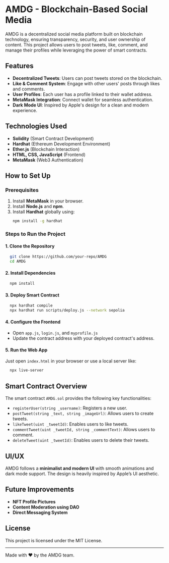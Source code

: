 # AMDG - Blockchain-Based Social Media

AMDG is a decentralized social media platform built on blockchain technology, ensuring transparency, security, and user ownership of content. This project allows users to post tweets, like, comment, and manage their profiles while leveraging the power of smart contracts.

## Features
- **Decentralized Tweets**: Users can post tweets stored on the blockchain.
- **Like & Comment System**: Engage with other users' posts through likes and comments.
- **User Profiles**: Each user has a profile linked to their wallet address.
- **MetaMask Integration**: Connect wallet for seamless authentication.
- **Dark Mode UI**: Inspired by Apple's design for a clean and modern experience.

## Technologies Used
- **Solidity** (Smart Contract Development)
- **Hardhat** (Ethereum Development Environment)
- **Ether.js** (Blockchain Interaction)
- **HTML, CSS, JavaScript** (Frontend)
- **MetaMask** (Web3 Authentication)

## How to Set Up
### Prerequisites
1. Install **MetaMask** in your browser.
2. Install **Node.js** and **npm**.
3. Install **Hardhat** globally using:
   ```sh
   npm install -g hardhat
   ```

### Steps to Run the Project
#### 1. Clone the Repository
```sh
  git clone https://github.com/your-repo/AMDG
  cd AMDG
```

#### 2. Install Dependencies
```sh
  npm install
```

#### 3. Deploy Smart Contract
```sh
  npx hardhat compile
  npx hardhat run scripts/deploy.js --network sepolia
```

#### 4. Configure the Frontend
- Open `app.js`, `login.js`, and `myprofile.js`
- Update the contract address with your deployed contract's address.

#### 5. Run the Web App
Just open `index.html` in your browser or use a local server like:
```sh
  npx live-server
```

## Smart Contract Overview
The smart contract `AMDG.sol` provides the following key functionalities:
- `registerUser(string _username)`: Registers a new user.
- `postTweet(string _text, string _imageUrl)`: Allows users to create tweets.
- `likeTweet(uint _tweetId)`: Enables users to like tweets.
- `commentTweet(uint _tweetId, string _commentText)`: Allows users to comment.
- `deleteTweet(uint _tweetId)`: Enables users to delete their tweets.

## UI/UX
AMDG follows a **minimalist and modern UI** with smooth animations and dark mode support. The design is heavily inspired by Apple’s UI aesthetic.

## Future Improvements
- **NFT Profile Pictures**
- **Content Moderation using DAO**
- **Direct Messaging System**

## License
This project is licensed under the MIT License.

---
Made with ❤️ by the AMDG team.

